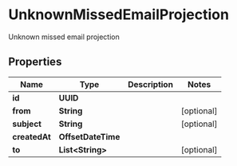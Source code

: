 

# UnknownMissedEmailProjection

Unknown missed email projection

## Properties

| Name | Type | Description | Notes |
|------------ | ------------- | ------------- | -------------|
|**id** | **UUID** |  |  |
|**from** | **String** |  |  [optional] |
|**subject** | **String** |  |  [optional] |
|**createdAt** | **OffsetDateTime** |  |  |
|**to** | **List&lt;String&gt;** |  |  [optional] |




